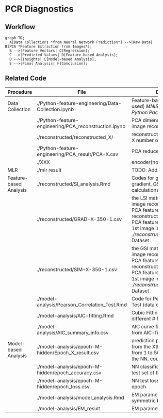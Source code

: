 # PCR Diagnostics

## Workflow

```mermaid
graph TD;
  A[Data Collections *from Neural Network Prediction*] -->|Raw Data| B[PCA *Feature Extraction from Images*];
  B -->|Feature Vectors| C[Regression];
  C -->|Predicted Values| D[Feature-based Analysis];
  D -->|Insights| E[Model-based Analysis];
  E -->|Final Analysis| F[Conclusion];
```

## Related Code

| Procedure              | File                                                  | Description                                                  |
| ---------------------- | ----------------------------------------------------- | ------------------------------------------------------------ |
| Data Collection        | ./Python-feature-engineering/Data-Collection.ipynb    | Feature-based extraction (not used) *MNIST Data Employed in Python Package* |
|                        | ./Python-feature-engineering/PCA_reconstruction.ipynb | PCA dimension reduction & image reconstruction               |
|                        | ./reconstructed/reconstructed_X/                      | reconstructed images of the first X number of PCA features   |
|                        | ./Python-feature-engineering/PCA_result/PCA-X.csv     | PCA reduced features                                         |
|                        | ./XXX                                                 | encoder(not used)                                            |
| MLR                    | ./mlr result                                          | TODO: Add mlr code inside!!!                                 |
| Feature-based Analysis | ./reconstructed/Sl_analysis.Rmd                       | Codes for global pooling / local gradient, GSI/LSI value calculations |
|                        | ./reconstructed/GRAD-X-350-1.csv                      | the LSI matrix comparing the image reconstructed from first X PCA features and image reconstructed from first 350 PCA features, 1 stands for the 1st image in the *./reconstructed/reconstructed_X/* Dataset |
|                        | ./reconstructed/SIM-X-350-1.csv                       | the GSI matrix comparing the image reconstructed from first X PCA features and image reconstructed from first 350 PCA features, 1 stands for the 1st image in the *./reconstructed/reconstructed_X/* Dataset |
|                        | ./model-analysis/Pearson_Correlation_Test.Rmd         | Code for Pearson Correlation Test (data contained)           |
|                        | ./model-analysis/AIC-fitting.Rmd                      | Cubic Fitting for AIC value w.r.t different # PCA features   |
|                        | ./model-analysis/AIC_summary_info.csv                 | AIC curve fitting result (extracted from AIC-fitting.Rmd)    |
| Model-based Analysis   | ./model-analysis/epoch-M-hidden/Epoch_X_result.csv    | prediction probability obtained from the Xth epoch (X ranged from 1 to 50, M is the depth of the NN, could be 2 or 20) |
|                        | ./model-analysis/epoch-M-hidden/epoch_accuracy.csv    | NN classification accuracy on test set of the 1st to 50th epoch |
|                        | ./model-analysis/epoch-M-hidden/epoch_loss.csv        | NN test loss of the 1st to 50th epoch                        |
|                        | ./model-analysis/model_analysis.Rmd                   | EM parameter estimation code of symmetric beta dist          |
|                        | ./model-analysis/EM_result                            | EM parameter estimation result                               |
